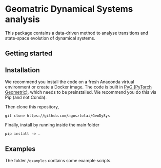 # Geomatric Dynamical Systems analysis

This package contains a data-driven method to analyse transitions and state-space evolution of dynamical systems.

## Getting started

## Installation

We recommend you install the code on a fresh Anaconda virtual environment or create a Docker image. The code is built in [PyG (PyTorch Geometric)](https://pytorch-geometric.readthedocs.io/en/latest/notes/installation.html), which needs to be preinstalled. We recommend you do this via Pip (and not Conda).

Then clone this repository, 

```
git clone https://github.com/agosztolai/GeoDySys
```

Finally, install by running inside the main folder

```
pip install -e . 
```

## Examples

The folder `/examples` contains some example scripts.
